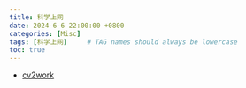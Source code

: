 ```yaml
---
title: 科学上网
date: 2024-6-6 22:00:00 +0800
categories: [Misc]
tags: [科学上网]     # TAG names should always be lowercase
toc: true
---
```


* [cv2work](https://cv2.work/user/)


